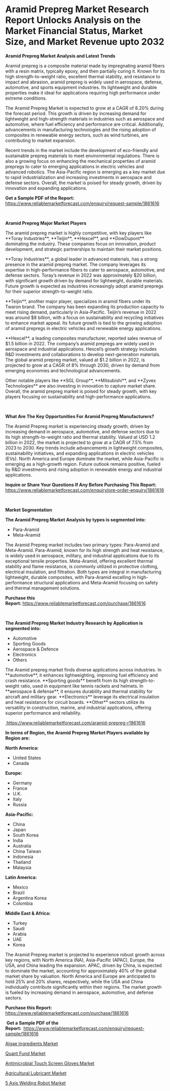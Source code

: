 <p><h1>Aramid Prepreg Market Research Report Unlocks Analysis on the Market Financial Status, Market Size, and Market Revenue upto 2032</h1></p><p><strong>Aramid Prepreg Market Analysis and Latest Trends</strong></p>
<p><p>Aramid prepreg is a composite material made by impregnating aramid fibers with a resin matrix, typically epoxy, and then partially curing it. Known for its high strength-to-weight ratio, excellent thermal stability, and resistance to impact and abrasion, aramid prepreg is widely used in aerospace, defense, automotive, and sports equipment industries. Its lightweight and durable properties make it ideal for applications requiring high performance under extreme conditions.</p><p>The Aramid Prepreg Market is expected to grow at a CAGR of 8.20% during the forecast period. This growth is driven by increasing demand for lightweight and high-strength materials in industries such as aerospace and automotive, where fuel efficiency and performance are critical. Additionally, advancements in manufacturing technologies and the rising adoption of composites in renewable energy sectors, such as wind turbines, are contributing to market expansion.</p><p>Recent trends in the market include the development of eco-friendly and sustainable prepreg materials to meet environmental regulations. There is also a growing focus on enhancing the mechanical properties of aramid prepregs to cater to emerging applications in electric vehicles and advanced robotics. The Asia-Pacific region is emerging as a key market due to rapid industrialization and increasing investments in aerospace and defense sectors. Overall, the market is poised for steady growth, driven by innovation and expanding applications.</p></p>
<p><strong>Get a Sample PDF of the Report:&nbsp;</strong> <a href="https://www.reliablemarketforecast.com/enquiry/request-sample/1861616?utm_campaign=1899&utm_medium=2&utm_source=Github&utm_content=ia&utm_term=24012025&utm_id=aramid-prepreg">https://www.reliablemarketforecast.com/enquiry/request-sample/1861616</a></p>
<p>&nbsp;</p>
<p><strong>Aramid Prepreg Major Market Players</strong></p>
<p><p>The aramid prepreg market is highly competitive, with key players like **Toray Industries**, **Teijin**, **Hexcel**, and **DowDupont** dominating the industry. These companies focus on innovation, product development, and strategic partnerships to maintain their market positions.</p><p>**Toray Industries**, a global leader in advanced materials, has a strong presence in the aramid prepreg market. The company leverages its expertise in high-performance fibers to cater to aerospace, automotive, and defense sectors. Toray’s revenue in 2022 was approximately $20 billion, with significant growth driven by demand for lightweight, durable materials. Future growth is expected as industries increasingly adopt aramid prepregs for their superior strength-to-weight ratio.</p><p>**Teijin**, another major player, specializes in aramid fibers under its Twaron brand. The company has been expanding its production capacity to meet rising demand, particularly in Asia-Pacific. Teijin’s revenue in 2022 was around $8 billion, with a focus on sustainability and recycling initiatives to enhance market appeal. Its future growth is tied to the growing adoption of aramid prepregs in electric vehicles and renewable energy applications.</p><p>**Hexcel**, a leading composites manufacturer, reported sales revenue of $1.5 billion in 2022. The company’s aramid prepregs are widely used in aerospace and industrial applications. Hexcel’s growth strategy includes R&D investments and collaborations to develop next-generation materials. The global aramid prepreg market, valued at $1.2 billion in 2022, is projected to grow at a CAGR of 8% through 2030, driven by demand from emerging economies and technological advancements.</p><p>Other notable players like **SGL Group**, **Mitsubishi**, and **Zyvex Technologies** are also investing in innovation to capture market share. Overall, the aramid prepreg market is poised for steady growth, with key players focusing on sustainability and high-performance applications.</p></p>
<p>&nbsp;</p>
<p><strong>What Are The Key Opportunities For Aramid Prepreg Manufacturers?</strong></p>
<p><p>The Aramid Prepreg market is experiencing steady growth, driven by increasing demand in aerospace, automotive, and defense sectors due to its high strength-to-weight ratio and thermal stability. Valued at USD 1.2 billion in 2022, the market is projected to grow at a CAGR of 7.5% from 2023 to 2030. Key trends include advancements in lightweight composites, sustainability initiatives, and expanding applications in electric vehicles (EVs). North America and Europe dominate the market, while Asia-Pacific is emerging as a high-growth region. Future outlook remains positive, fueled by R&D investments and rising adoption in renewable energy and industrial applications.</p></p>
<p><strong>Inquire or Share Your Questions If Any Before Purchasing This Report:</strong> <a href="https://www.reliablemarketforecast.com/enquiry/pre-order-enquiry/1861616?utm_campaign=1899&utm_medium=2&utm_source=Github&utm_content=ia&utm_term=24012025&utm_id=aramid-prepreg">https://www.reliablemarketforecast.com/enquiry/pre-order-enquiry/1861616</a></p>
<p>&nbsp;</p>
<p><strong>Market Segmentation</strong></p>
<p><strong>The Aramid Prepreg Market Analysis by types is segmented into:</strong></p>
<p><ul><li>Para-Aramid</li><li>Meta-Aramid</li></ul></p>
<p><p>The Aramid Prepreg market includes two primary types: Para-Aramid and Meta-Aramid. Para-Aramid, known for its high strength and heat resistance, is widely used in aerospace, military, and industrial applications due to its exceptional tensile properties. Meta-Aramid, offering excellent thermal stability and flame resistance, is commonly utilized in protective clothing, electrical insulation, and filtration. Both types are integral in manufacturing lightweight, durable composites, with Para-Aramid excelling in high-performance structural applications and Meta-Aramid focusing on safety and thermal management solutions.</p></p>
<p><strong>Purchase this Report:&nbsp;</strong><a href="https://www.reliablemarketforecast.com/purchase/1861616?utm_campaign=1899&utm_medium=2&utm_source=Github&utm_content=ia&utm_term=24012025&utm_id=aramid-prepreg">https://www.reliablemarketforecast.com/purchase/1861616</a></p>
<p>&nbsp;</p>
<p><strong>The Aramid Prepreg Market Industry Research by Application is segmented into:</strong></p>
<p><ul><li>Automotive</li><li>Sporting Goods</li><li>Aerospace & Defence</li><li>Electronics</li><li>Others</li></ul></p>
<p><p>The Aramid prepreg market finds diverse applications across industries. In **automotive**, it enhances lightweighting, improving fuel efficiency and crash resistance. **Sporting goods** benefit from its high strength-to-weight ratio, used in equipment like tennis rackets and helmets. In **aerospace & defense**, it ensures durability and thermal stability for aircraft and military gear. **Electronics** leverage its electrical insulation and heat resistance for circuit boards. **Other** sectors utilize its versatility in construction, marine, and industrial applications, offering superior performance and reliability.</p></p>
<p><a href="https://www.reliablemarketforecast.com/aramid-prepreg-r1861616?utm_campaign=1899&utm_medium=2&utm_source=Github&utm_content=ia&utm_term=24012025&utm_id=aramid-prepreg">&nbsp;https://www.reliablemarketforecast.com/aramid-prepreg-r1861616</a></p>
<p><strong>In terms of Region, the Aramid Prepreg Market Players available by Region are:</strong></p>
<p>
    <p> <strong> North America: </strong>
        <ul>
            <li>United States</li>
            <li>Canada</li>
        </ul>
        </p> 
    <p> <strong> Europe: </strong>
        <ul>
            <li>Germany</li>
            <li>France</li>
            <li>U.K.</li>
            <li>Italy</li>
            <li>Russia</li>
        </ul>
        </p> 
    <p> <strong> Asia-Pacific: </strong>
        <ul>
            <li>China</li>
            <li>Japan</li>
            <li>South Korea</li>
            <li>India</li>
            <li>Australia</li>
            <li>China Taiwan</li>
            <li>Indonesia</li>
            <li>Thailand</li>
            <li>Malaysia</li>
        </ul>
        </p> 
    <p> <strong> Latin America: </strong>
        <ul>
            <li>Mexico</li>
            <li>Brazil</li>
            <li>Argentina Korea</li>
            <li>Colombia</li>
        </ul>
        </p> 
    <p> <strong> Middle East & Africa: </strong>
        <ul>
            <li>Turkey</li>
            <li>Saudi</li>
            <li>Arabia</li>
            <li>UAE</li>
            <li>Korea</li>
        </ul>
    </p>
    </p>
<p><p>The Aramid Prepreg market is projected to experience robust growth across key regions, with North America (NA), Asia-Pacific (APAC), Europe, the USA, and China leading the expansion. APAC, driven by China, is expected to dominate the market, accounting for approximately 40% of the global market share by valuation. North America and Europe are anticipated to hold 25% and 20% shares, respectively, while the USA and China individually contribute significantly within their regions. The market growth is fueled by increasing demand in aerospace, automotive, and defense sectors.</p></p>
<p><strong>Purchase this Report: </strong><a href="https://www.reliablemarketforecast.com/purchase/1861616?utm_campaign=1899&utm_medium=2&utm_source=Github&utm_content=ia&utm_term=24012025&utm_id=aramid-prepreg">https://www.reliablemarketforecast.com/purchase/1861616</a></p>
<p>&nbsp;<strong>Get a Sample PDF of the Report:&nbsp;&nbsp;</strong><a href="https://www.reliablemarketforecast.com/enquiry/request-sample/1861616?utm_campaign=1899&utm_medium=2&utm_source=Github&utm_content=ia&utm_term=24012025&utm_id=aramid-prepreg">https://www.reliablemarketforecast.com/enquiry/request-sample/1861616</a></p>
<p><strong></strong></p>
<p><p><a href="https://github.com/abedlagagica4/Market-Research-Report-List-1/blob/main/algae-ingredients-market.md?utm_campaign=1899&utm_medium=2&utm_source=Github&utm_content=ia&utm_term=24012025&utm_id=aramid-prepreg">Algae Ingredients Market</a></p><p><a href="https://www.linkedin.com/pulse/quant-fund-market-spectrum-usage-patterns-sector-evolution-grfgc?utm_campaign=1899&utm_medium=2&utm_source=Github&utm_content=ia&utm_term=24012025&utm_id=aramid-prepreg">Quant Fund Market</a></p><p><a href="https://www.linkedin.com/pulse/antimicrobial-touch-screen-gloves-market-growth-study-nkbuc?utm_campaign=1899&utm_medium=2&utm_source=Github&utm_content=ia&utm_term=24012025&utm_id=aramid-prepreg">Antimicrobial Touch Screen Gloves Market</a></p><p><a href="https://github.com/rashkaeduzor/Market-Research-Report-List-1/blob/main/agricultural-lubricant-market.md?utm_campaign=1899&utm_medium=2&utm_source=Github&utm_content=ia&utm_term=24012025&utm_id=aramid-prepreg">Agricultural Lubricant Market</a></p><p><a href="https://www.linkedin.com/pulse/future-market-revenue-growth-5-axis-welding-robot-79-8nxle?utm_campaign=1899&utm_medium=2&utm_source=Github&utm_content=ia&utm_term=24012025&utm_id=aramid-prepreg">5 Axis Welding Robot Market</a></p></p>